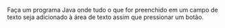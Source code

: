 Faça um programa Java onde tudo o que for preenchido em um campo de texto seja adicionado à área de texto assim que pressionar um botão.